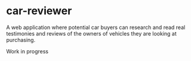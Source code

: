 # car-reviewer
A web application where potential car buyers can research and read real testimonies and reviews of the owners of vehicles they are looking at purchasing.

Work in progress
